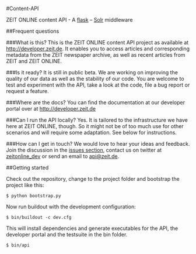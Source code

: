 #Content-API

ZEIT ONLINE content API - A [flask](http://flask.pocoo.org/) –
[Solr](http://lucene.apache.org/solr/) middleware


##Frequent questions

###What is this?
This is the ZEIT ONLINE content API project as available at
http://developer.zeit.de. It enables you to access articles and corresponding
metadata from the ZEIT newspaper archive, as well as recent articles from ZEIT
and ZEIT ONLINE.

###Is it ready?
It is still in public beta. We are working on improving the quality of our data
as well as the stability of our code. You are welcome to test and experiment
with the API, take a look at the code, file a bug report or request a feature.

###Where are the docs?
You can find the documentation at our developer portal over at
http://developer.zeit.de

###Can I run the API locally?
Yes. It is tailored to the infrastructure we have here at ZEIT ONLINE, though.
So it might not be of too much use for other scenarios and will require some
adaptation. See below for instructions.

###How can I get in touch?
We would love to hear your ideas and feedback. Join the discussion in the
[issues section](http://github.com/ZeitOnline/content-api/issues), contact us
on twitter at [zeitonline_dev](http://twitter.com/zeitonline_dev) or send an
email to [api@zeit.de](mailto:api@zeit.de).


##Getting started

Check out the repository, change to the project folder and bootstrap the
project like this:

    $ python bootstrap.py

Now run buildout with the development configuration:

    $ bin/buildout -c dev.cfg

This will install dependencies and generate executables for the API, the
developer portal and the testsuite in the bin folder.

    $ bin/api